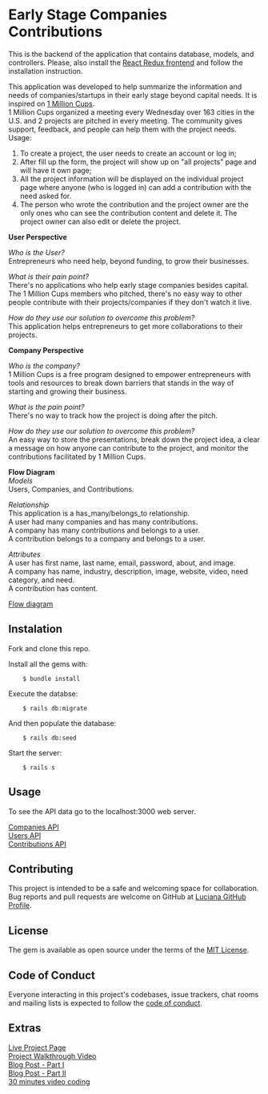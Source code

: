 # Early Stage Companies Contributions
This is the backend of the application that contains database, models, and controllers. Please, also install the [React Redux frontend](https://github.com/luciana-lab/early-stage-companies-frontend) and follow the installation instruction.

This application was developed to help summarize the information and needs of companies/startups in their early stage beyond capital needs. It is inspired on [1 Million Cups](https://www.1millioncups.com/).\
1 Million Cups organized a meeting every Wednesday over 163 cities in the U.S. and 2 projects are pitched in every meeting. The community gives support, feedback, and people can help them with the project needs.\
Usage:
1. To create a project, the user needs to create an account or log in;
2. After fill up the form, the project will show up on "all projects" page and will have it own page;
3. All the project information will be displayed on the individual project page where anyone (who is logged in) can add a contribution with the need asked for.
4. The person who wrote the contribution and the project owner are the only ones who can see the contribution content and delete it. The project owner can also edit or delete the project.

**User Perspective**

*Who is the User?*\
Entrepreneurs who need help, beyond funding, to grow their businesses.

*What is their pain point?*\
There's no applications who help early stage companies besides capital.\
The 1 Million Cups members who pitched, there's no easy way to other people contribute with their projects/companies if they don't watch it live.

*How do they use our solution to overcome this problem?*\
This application helps entrepreneurs to get more collaborations to their projects.

**Company Perspective**

*Who is the company?*\
1 Million Cups is a free program designed to empower entrepreneurs with tools and resources to break down barriers that stands in the way of starting and growing their business.

*What is the pain point?*\
There's no way to track how the project is doing after the pitch.

*How do they use our solution to overcome this problem?*\
An easy way to store the presentations, break down the project idea, a clear a message on how anyone can contribute to the project, and monitor the contributions facilitated by 1 Million Cups.

**Flow Diagram**\
*Models*\
Users, Companies, and Contributions.

*Relationship*\
This application is a has_many/belongs_to relationship.\
A user had many companies and has many contributions.\
A company has many contributions and belongs to a user.\
A contribution belongs to a company and belongs to a user.

*Attributes*\
A user has first name, last name, email, password, about, and image.\
A company has name, industry, description, image, website, video, need category, and need.\
A contribution has content.

[Flow diagram](https://drive.google.com/file/d/1evKyGhqsBa7Cxc_P0qdZnGUnjlXYOjLq/view?usp=sharing)
## Instalation
Fork and clone this repo.

Install all the gems with:
```
    $ bundle install
```

Execute the databse:
```
    $ rails db:migrate
```

And then populate the database:
```
    $ rails db:seed
```

Start the server:
```
    $ rails s
```
## Usage

To see the API data go to the localhost:3000 web server.

[Companies API](http://localhost:3000/companies)\
[Users API](http://localhost:3000/users)\
[Contributions API](http://localhost:3000/contributions)
## Contributing

This project is intended to be a safe and welcoming space for collaboration.
Bug reports and pull requests are welcome on GitHub at [Luciana GitHub Profile](https://github.com/luciana-lab).

## License

The gem is available as open source under the terms of the [MIT License](https://opensource.org/licenses/MIT).

## Code of Conduct

Everyone interacting in this project's codebases, issue trackers, chat rooms and mailing lists is expected to follow the [code of conduct](https://github.com/luciana-lab/early-stage-companies-backend/blob/main/CODE_OF_CONDUCT.md).

## Extras
[Live Project Page]()\
[Project Walkthrough Video](https://youtu.be/xnsyZ4juSmg)\
[Blog Post - Part I](https://luciana-lab.medium.com/rails-react-redux-thunk-user-auth-with-cookies-and-sessions-part-i-98c5ea19a8c7)\
[Blog Post - Part II](https://luciana-lab.medium.com/rails-react-redux-thunk-user-auth-with-cookies-and-sessions-part-ii-e3f9bf036489)\
[30 minutes video coding](https://youtu.be/aBAqAHF81WY)